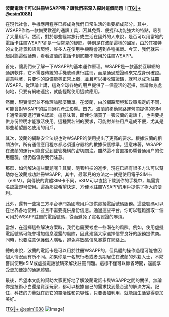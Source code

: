 **波蘭電話卡可以註冊WSAPP嗎？讓我們來深入探討這個問題！[[TG💪+ @esim1088](https://t.me/s/esim1088)]**

在現代社會，手機應用程序已經成為我們日常生活的重要組成部分。其中，WSAPP作為一款備受歡迎的通訊工具，因其免費、便捷和功能強大的特點，吸引了大量用戶。然而，對於那些經常旅行或生活在國外的人來說，是否可以用當地的電話卡註冊WSAPP卻是一個常見的疑問。特別是在波蘭這樣的國家，由於其獨特的文化背景和語言環境，許多人在使用手機時會遇到各種挑戰。今天，我們就來一起討論這個話題，看看波蘭的電話卡到底能不能用於註冊WSAPP。

首先，讓我們來了解一下WSAPP的基本運作原理。WSAPP是一款基於互聯網的通訊軟件，它不需要傳統的手機號碼進行註冊，而是通過驗證碼來完成身份確認。這意味著，只要你的設備能夠正常上網，並且可以接收驗證碼，就可以成功註冊WSAPP。從理論上講，這為全球各地的用戶提供了一個靈活的選擇，無論你身處何地，只要有網絡連接，就能輕鬆使用這款應用。

然而，現實情況並不像理論那麼簡單。在波蘭，由於網路環境和政策規定的不同，可能會對WSAPP的註冊過程產生影響。首先，波蘭的移動網路運營商提供的SIM卡通常需要進行實名認證。這意味著，即使你購買了一張波蘭的電話卡，也需要提供身份證明才能激活使用。這種實名制的要求，可能對某些用戶造成不便，尤其是那些希望匿名使用的用戶。

其次，波蘭的網路安全法規也對WSAPP的使用提出了更高的要求。根據波蘭的相關法律，所有通信應用程序都必須遵守嚴格的數據保護標準。這意味著，WSAPP在波蘭的運行可能會受到監管機構的密切關注。雖然這不會直接影響普通用户的使用體驗，但仍然值得我們注意。

那麼，如何解決這些問題呢？其實，隨著科技的進步，現在已經有很多方法可以幫助你在波蘭成功註冊WSAPP。其中，最常見的方法之一就是使用電子SIM卡（eSIM）。與傳統的實體SIM卡不同，eSIM可以直接下載到你的手機中，無需實名認證即可使用。這為那些希望快速、方便地註冊WSAPP的用戶提供了極大的便利。

此外，還有一些第三方平台專門為國際用戶提供虛擬電話號碼服務。這些號碼可以在世界各地使用，並且不需要提供身份信息。通過這些平台，你可以輕鬆獲取一個可用於WSAPP註冊的電話號碼，從而避免了實名認證的麻煩。

當然，在選擇這些解決方案時，我們也需要考慮一些潛在的風險。例如，使用虛擬電話號碼可能會增加信息泄露的風險，因此建議大家選擇信譽良好的服務提供商。同時，也要注意保護個人隱私，避免將敏感信息暴露在網絡上。

總的來說，波蘭的電話卡是可以用於註冊WSAPP的，但具體的操作過程可能會因個人情況而有所不同。如果你是一名旅行者或者長期居住在波蘭的外籍人士，不妨嘗試使用eSIM或虛擬電話號碼來解決註冊問題。這樣不僅可以節省時間，還能享受更加便捷的通訊體驗。

最後，希望本文能夠幫助大家更好地了解波蘭電話卡與WSAPP之間的關係。無論你是技術小白還是資深玩家，都可以根據自己的需求找到最合適的解決方案。記住，科技的力量就在於它的靈活性和包容性，只要善加利用，就能讓生活變得更加美好。

[[TG💪+ @esim1088](https://t.me/s/esim1088) ![Image](https://i.postimg.cc/4NQfJmqS/Snipaste-2025-05-13-00-14-12.png)]